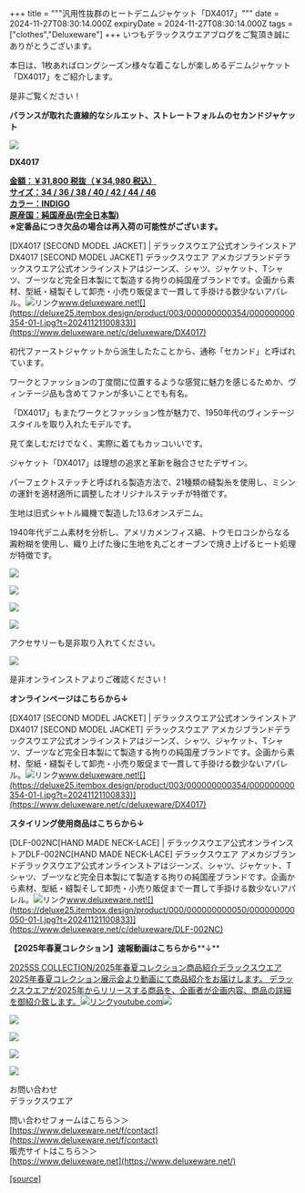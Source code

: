+++
title = """汎用性抜群のヒートデニムジャケット「DX4017」"""
date = 2024-11-27T08:30:14.000Z
expiryDate = 2024-11-27T08:30:14.000Z
tags = ["clothes","Deluxeware"]
+++
いつもデラックスウエアブログをご覧頂き誠にありがとうございます。

本日は、1枚あればロングシーズン様々な着こなしが楽しめるデニムジャケット「DX4017」をご紹介します。

是非ご覧ください！

**バランスが取れた直線的なシルエット、ストレートフォルムのセカンドジャケット**

**[![](https://stat.ameba.jp/user_images/20241127/17/deluxeware/c1/34/j/o1199159815514929350.jpg)](https://stat.ameba.jp/user_images/20241127/17/deluxeware/c1/34/j/o1199159815514929350.jpg)**

**DX4017**

**[金額：￥31,800 税抜（￥34,980 税込）](https://www.deluxeware.net/c/deluxeware/DX4017)  
[サイズ：34 / 36 / 38 / 40 / 42 / 44 / 46](https://www.deluxeware.net/c/deluxeware/DX4017)  
[カラー：INDIGO](https://www.deluxeware.net/c/deluxeware/DX4017)  
[原産国：純国産品(完全日本製)](https://www.deluxeware.net/c/deluxeware/DX4017)  
※定番品につき欠品の場合は再入荷の可能性がございます。**

[DX4017 \[SECOND MODEL JACKET\] | デラックスウエア公式オンラインストアDX4017 \[SECOND MODEL JACKET\] デラックスウエア アメカジブランドデラックスウエア公式オンラインストアはジーンズ、シャツ、ジャケット、Tシャツ、ブーツなど完全日本製にて製造する拘りの純国産ブランドです。企画から素材、型紙・縫製そして卸売・小売り販促まで一貫して手掛ける数少ないアパレル。![リンク](https://c.stat100.ameba.jp/ameblo/symbols/v3.20.0/svg/gray/editor_link.svg)www.deluxeware.net![](https://deluxe25.itembox.design/product/003/000000000354/000000000354-01-l.jpg?t=20241121100833)](https://www.deluxeware.net/c/deluxeware/DX4017)

初代ファーストジャケットから派生したたことから、通称「セカンド」と呼ばれています。

ワークとファッションの丁度間に位置するような感覚に魅力を感じるためか、ヴィンテージ品も含めてファンが多いことでも有名。

「DX4017」もまたワークとファッション性が魅力で、1950年代のヴィンテージスタイルを取り入れたモデルです。

見て楽しむだけでなく、実際に着てもカッコいいです。

ジャケット「DX4017」は理想の追求と革新を融合させたデザイン。

パーフェクトステッチと呼ばれる製造方法で、21種類の縫製糸を使用し、ミシンの運針を適材適所に調整したオリジナルステッチが特徴です。

生地は旧式シャトル織機で製造した13.6オンスデニム。

1940年代デニム素材を分析し、アメリカメンフィス綿、トウモロコシからなる澱粉糊を使用し、織り上げた後に生地を丸ごとオーブンで焼き上げるヒート処理が特徴です。

![](https://stat.ameba.jp/user_images/20241015/15/deluxeware/fe/5d/j/o0800080015498241920.jpg?caw=800)

[![](https://stat.ameba.jp/user_images/20241127/17/deluxeware/c1/34/j/o1199159815514929350.jpg)](https://stat.ameba.jp/user_images/20241127/17/deluxeware/c1/34/j/o1199159815514929350.jpg)

[![](https://stat.ameba.jp/user_images/20241127/17/deluxeware/17/05/j/o1199159815514929343.jpg)](https://stat.ameba.jp/user_images/20241127/17/deluxeware/17/05/j/o1199159815514929343.jpg)

[![](https://stat.ameba.jp/user_images/20241127/17/deluxeware/67/86/j/o1199159815514929335.jpg)](https://stat.ameba.jp/user_images/20241127/17/deluxeware/67/86/j/o1199159815514929335.jpg)

アクセサリーも是非取り入れてください。

[![](https://stat.ameba.jp/user_images/20241127/17/deluxeware/e5/97/j/o1199159815514929338.jpg)](https://stat.ameba.jp/user_images/20241127/17/deluxeware/e5/97/j/o1199159815514929338.jpg)

是非オンラインストアよりご確認ください！

**オンラインページはこちらから↓**

[DX4017 \[SECOND MODEL JACKET\] | デラックスウエア公式オンラインストアDX4017 \[SECOND MODEL JACKET\] デラックスウエア アメカジブランドデラックスウエア公式オンラインストアはジーンズ、シャツ、ジャケット、Tシャツ、ブーツなど完全日本製にて製造する拘りの純国産ブランドです。企画から素材、型紙・縫製そして卸売・小売り販促まで一貫して手掛ける数少ないアパレル。![リンク](https://c.stat100.ameba.jp/ameblo/symbols/v3.20.0/svg/gray/editor_link.svg)www.deluxeware.net![](https://deluxe25.itembox.design/product/003/000000000354/000000000354-01-l.jpg?t=20241121100833)](https://www.deluxeware.net/c/deluxeware/DX4017)

**スタイリング使用商品はこちらから↓**

[DLF-002NC\[HAND MADE NECK-LACE\] | デラックスウエア公式オンラインストアDLF-002NC\[HAND MADE NECK-LACE\] デラックスウエア アメカジブランドデラックスウエア公式オンラインストアはジーンズ、シャツ、ジャケット、Tシャツ、ブーツなど完全日本製にて製造する拘りの純国産ブランドです。企画から素材、型紙・縫製そして卸売・小売り販促まで一貫して手掛ける数少ないアパレル。![リンク](https://c.stat100.ameba.jp/ameblo/symbols/v3.20.0/svg/gray/editor_link.svg)www.deluxeware.net![](https://deluxe25.itembox.design/product/000/000000000050/000000000050-01-l.jpg?t=20241121100833)](https://www.deluxeware.net/c/deluxeware/DLF-002NC)

**【2025年春夏コレクション】速報動画はこちらから****↓**

[2025SS COLLECTION/2025年春夏コレクション商品紹介デラックスウエア2025年春夏コレクション展示会より動画にて商品紹介をお届けします。 デラックスウエアが2025年からリリースする商品を、企画者が企画内容、商品の詳細を御紹介致します。![リンク](https://c.stat100.ameba.jp/ameblo/symbols/v3.20.0/svg/gray/editor_link.svg)youtube.com![](https://i.ytimg.com/vi/A71qJSd2lh4/hqdefault.jpg?sqp=-oaymwEXCOADEI4CSFryq4qpAwkIARUAAIhCGAE=&rs=AOn4CLAjvDtZHCLmch_wfz5qqtOMUoi28A&days_since_epoch=20055)](https://youtube.com/playlist?list=PLmcuUjZ67rhnclr762_W-zDg7FyyrNvqF&si=yfGgawB1BDtGr_vl)

[![](https://stat.ameba.jp/user_images/20241116/16/deluxeware/4a/05/j/o1200050015510661447.jpg?caw=800)](https://www.deluxeware.net/c/deluxeware/D-26)

[![](https://stat.ameba.jp/user_images/20240315/15/deluxeware/04/7f/j/o0800026015413271803.jpg?caw=800)](https://www.instagram.com/deluxeware/?hl=ja)

[![](https://stat.ameba.jp/user_images/20220415/12/deluxeware/3b/ce/j/o0800026015103175481.jpg?caw=800)](https://www.deluxeware.net/f/headstore)

[![](https://stat.ameba.jp/user_images/20220415/12/deluxeware/d7/c6/j/o0800026015103175487.jpg?caw=800)](https://www.deluxeware.net/)

お問い合わせ  
デラックスウエア

問い合わせフォームはこちら＞＞  
[https://www.deluxeware.net/f/contact](https://www.deluxeware.net/f/contact)  
販売サイトはこちら＞＞  
[https://www.deluxeware.net](https://www.deluxeware.net/)

[[source]](https://ameblo.jp/deluxeware/entry-12876563877.html)
